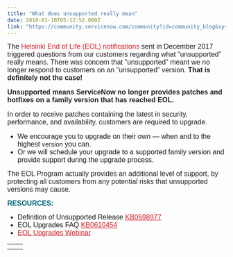 ```yaml
---
title: "What does unsupported really mean"
date: 2018-01-10T05:12:52.000Z
link: "https://community.servicenow.com/community?id=community_blog&sys_id=4e6c2ea1dbd0dbc01dcaf3231f9619f8"
---
```

<p style="color: #202020; font-family: Calibri, Arial, sans-serif; font-size: 15px;"><span style="font-family: arial, helvetica, sans-serif; font-size: 12pt;">The <span style="color: #d1222b;">Helsinki End of Life (EOL) notifications</span> sent in December 2017 triggered questions from our customers regarding what "unsupported" really means. There was concern that "unsupported" meant we no longer respond to customers on an "unsupported" version. <strong>That is definitely not the case!</strong></span></p><p style="color: #202020; font-family: Calibri, Arial, sans-serif; font-size: 15px;"></p><p style="color: #202020; font-family: Calibri, Arial, sans-serif; font-size: 15px;"><span style="font-family: arial, helvetica, sans-serif; font-size: 12pt;"><strong>Unsupported means ServiceNow no longer provides patches and hotfixes on a family version that has reached EOL.</strong></span></p><p style="color: #202020; font-family: Calibri, Arial, sans-serif; font-size: 15px;"></p><p style="color: #202020; font-family: Calibri, Arial, sans-serif; font-size: 15px;"><span style="font-family: arial, helvetica, sans-serif; font-size: 12pt;"> In order to receive patches containing the latest in security, performance, and availability, customers are required to upgrade. </span></p><ul><li><span style="font-family: arial, helvetica, sans-serif; font-size: 12pt;">We encourage you to upgrade on their own — when and to the highest </span>version<span style="font-family: arial, helvetica, sans-serif; font-size: 12pt;"> you can.</span></li><li><span style="font-family: arial, helvetica, sans-serif; font-size: 12pt;">Or we will schedule your upgrade to a supported family version and provide support during the upgrade process.</span></li></ul><p></p><p><span class="full-story" style="font-size: 12pt; color: #202020; font-family: arial, helvetica, sans-serif;">The EOL Program actually provides an additional level of support, by protecting all customers from any potential risks that unsupported versions may cause. </span></p><p></p><p><span style="color: #006578; font-size: 12pt; font-family: arial, helvetica, sans-serif;"><strong>RESOURCES:</strong></span></p><ul><li><span style="font-family: arial, helvetica, sans-serif; font-size: 12pt;">Definition of Unsupported Release <a href="http://servicenow.us.newsweaver.com/sales-news/5gg4z7hpa2s1ngakq8vsiy?a=6&amp;p=99684&amp;t=24363" rel="noopener" style="color: #d1222b;" target="_blank" title="Definition of Unsupported Release">KB0598977</a></span></li><li><span style="font-family: arial, helvetica, sans-serif; font-size: 12pt;">EOL Upgrades FAQ <a href="http://servicenow.us.newsweaver.com/sales-news/aogerlofrdy1ngakq8vsiy?a=6&amp;p=99684&amp;t=24363" rel="noopener" style="color: #d1222b;" target="_blank" title="EOL Upgrades FAQ">KB0610454</a></span></li><li><span style="font-family: arial, helvetica, sans-serif; font-size: 12pt;"><a href="http://servicenow.us.newsweaver.com/sales-news/1uycxu1k8r11ngakq8vsiy?a=6&amp;p=99684&amp;t=24363" rel="noopener" style="color: #d1222b;" target="_blank" title="EOL Upgrades Webinar">EOL Upgrades Webinar</a></span></li></ul><p></p><table border="0" cellpadding="0" cellspacing="0" class="after_article_title_fragment" style="color: #333333; font-family: Calibri, Arial, sans-serif;"><tbody><tr><td style="padding-bottom: 8px;"><img alt="" border="0" class="jive-image" height="1" src="http://servicenow.us.newsweaver.com/nwstatic/spacer.gif" style="border-style: none;" width="20"/></td></tr></tbody></table>